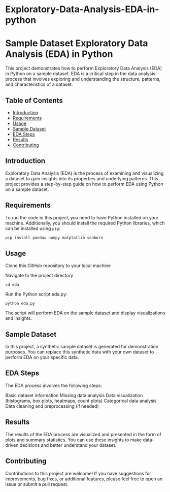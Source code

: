 # Exploratory-Data-Analysis-EDA-in-python
# Sample Dataset Exploratory Data Analysis (EDA) in Python

This project demonstrates how to perform Exploratory Data Analysis (EDA) in Python on a sample dataset. EDA is a critical step in the data analysis process that involves exploring and understanding the structure, patterns, and characteristics of a dataset.

## Table of Contents

- [Introduction](#introduction)
- [Requirements](#requirements)
- [Usage](#usage)
- [Sample Dataset](#sample-dataset)
- [EDA Steps](#eda-steps)
- [Results](#results)
- [Contributing](#contributing)


## Introduction

Exploratory Data Analysis (EDA) is the process of examining and visualizing a dataset to gain insights into its properties and underlying patterns. This project provides a step-by-step guide on how to perform EDA using Python on a sample dataset.

## Requirements

To run the code in this project, you need to have Python installed on your machine. Additionally, you should install the required Python libraries, which can be installed using `pip`:

```python
pip install pandas numpy matplotlib seaborn 
```
## Usage
Clone this GitHub repository to your local machine

Navigate to the project directory
```
cd eda
```
Run the Python script eda.py:
```
python eda.py
```
The script will perform EDA on the sample dataset and display visualizations and insights.

## Sample Dataset
In this project, a synthetic sample dataset is generated for demonstration purposes. You can replace this synthetic data with your own dataset to perform EDA on your specific data.

## EDA Steps
The EDA process involves the following steps:

Basic dataset information
Missing data analysis
Data visualization (histograms, box plots, heatmaps, count plots)
Categorical data analysis
Data cleaning and preprocessing (if needed)
## Results
The results of the EDA process are visualized and presented in the form of plots and summary statistics. You can use these insights to make data-driven decisions and better understand your dataset.

## Contributing
Contributions to this project are welcome! If you have suggestions for improvements, bug fixes, or additional features, please feel free to open an issue or submit a pull request.
